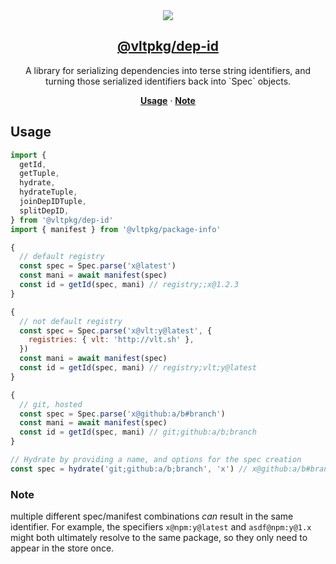 <section align="center">
    <a href="https://www.vlt.sh">
        <img src="https://github.com/user-attachments/assets/f5e3adcc-3179-43dd-9f40-21c957fa4e55" />
        <h1 align="center">
            <strong>@vltpkg/dep-id</strong>
        </h1>
    </a>
</section>

<p align="center">
    A library for serializing dependencies into terse string
    identifiers, and turning those serialized identifiers back into
    `Spec` objects.
</p>

<p align="center">
  <a href="#usage"><strong>Usage</strong></a>
	·
  <a href="#note"><strong>Note</strong></a>
</p>

## Usage

```js
import {
  getId,
  getTuple,
  hydrate,
  hydrateTuple,
  joinDepIDTuple,
  splitDepID,
} from '@vltpkg/dep-id'
import { manifest } from '@vltpkg/package-info'

{
  // default registry
  const spec = Spec.parse('x@latest')
  const mani = await manifest(spec)
  const id = getId(spec, mani) // registry;;x@1.2.3
}

{
  // not default registry
  const spec = Spec.parse('x@vlt:y@latest', {
    registries: { vlt: 'http://vlt.sh' },
  })
  const mani = await manifest(spec)
  const id = getId(spec, mani) // registry;vlt;y@latest
}

{
  // git, hosted
  const spec = Spec.parse('x@github:a/b#branch')
  const mani = await manifest(spec)
  const id = getId(spec, mani) // git;github:a/b;branch
}

// Hydrate by providing a name, and options for the spec creation
const spec = hydrate('git;github:a/b;branch', 'x') // x@github:a/b#branch
```

### Note

multiple different spec/manifest combinations _can_ result
in the same identifier. For example, the specifiers
`x@npm:y@latest` and `asdf@npm:y@1.x` might both ultimately
resolve to the same package, so they only need to appear in the
store once.

